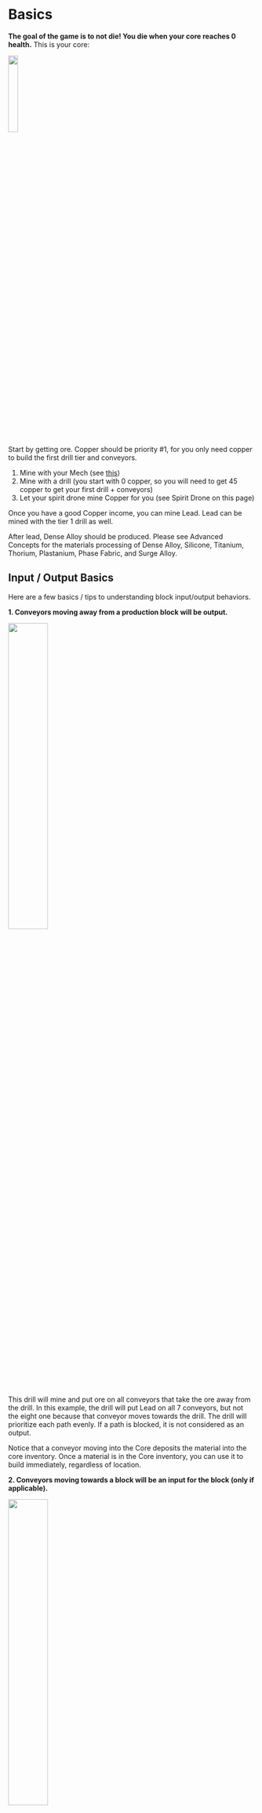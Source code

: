 # Basics 

**The goal of the game is to not die! You die when your core reaches 0 health.** This is your core:

<img src="https://i.imgur.com/HOiVEDe.png" width=20% height=20%>

Start by getting ore. Copper should be priority #1, for you only need copper to build the first drill tier and conveyors. 

1. Mine with your Mech (see [this](##Mech-Mining))
2. Mine with a drill (you start with 0 copper, so you will need to get 45 copper to get your first drill + conveyors)
3. Let your spirit drone mine Copper for you (see Spirit Drone on this page)

Once you have a good Copper income, you can mine Lead. Lead can be mined with the tier 1 drill as well. 

After lead, Dense Alloy should be produced. Please see Advanced Concepts for the materials processing of Dense Alloy, Silicone, Titanium, Thorium, Plastanium, Phase Fabric, and Surge Alloy. 

## Input / Output Basics

Here are a few basics / tips to understanding block input/output behaviors. 

**1. Conveyors moving away from a production block will be output.** 

<img src="https://i.imgur.com/D5Wwe3B.png" width=40%>

This drill will mine and put ore on all conveyors that take the ore away from the drill. In this example, the drill will put Lead on all 7 conveyors, but not the eight one because that conveyor moves towards the drill. The drill will prioritize each path evenly. If a path is blocked, it is not considered as an output.

Notice that a conveyor moving into the Core deposits the material into the core inventory. Once a material is in the Core inventory, you can use it to build immediately, regardless of location. 

**2. Conveyors moving towards a block will be an input for the block (only if applicable).** 

<img src="https://i.imgur.com/bNa2WF3.png" width=40%>

In this example, a Smelter is turning 2 Lead<img src="../../img/le.png" id="spr">, 1 Copper<img src="../../img/cp.png" id="spr">, and 1 Coal<img src="../../img/co.png" id="spr"> into 1 Dense Alloy<img src="../../img/da.png" id="spr">. The Smelter is smart enough to know that the belts moving towards the Smelter are inputs and the one conveyor moving away is the output. 

A block that takes materials as inputs will not accept any materials that it cannot utilize.

### Here is a quick summary of inputs and outputs.

<img src="https://i.imgur.com/8zHJdox.png" width=30%>

<p> A <span style="color:green"> GREEN </span> arrow is an input. A <span style="color:red"> RED </span> arrow is a possible output. </p>


Any conveyor facing towards the block will be considered an input. Any conveyor facing away from the block is considered an output. This doesn't make much sense for a drill, since drills cannot take any solid item inputs. But this will apply for other crafting blocks which will be covered later. (This concept also applies for liquids, also covered later)

**3. Blocks that output can directly place into other blocks.**

<img src="https://i.imgur.com/I34YWec.png" width=50%>

This last example is a Pneumatic Drill mining stone and using a Pulverizer to turn it into sand. A pulverizer turns stone into sand by using power. Notice the drill does not use any conveyors; **the stone goes directly into the pulverizer**. 

Please note that touching blocks are considered outputs and will be the same output priority as a conveyor or other blocks. 

## Mech Mining

If you do not start near copper patches, it might be difficult to begin your game. Having copper income is the very first thing you need to set up, because all drills and conveyors use copper. 

To mine, tap on a single ore square. The mech will start mining with a laser. You will see ore flying out of the patch. 

<img src="https://i.imgur.com/qt2Zfi4.png" width=50%>

If a mine (any ore square) is close enough to your core, the items will automatically fly right to the core. If a mine is not close enough, the mined ore will fly onto your mech. There is not a good way to determine how much ore your mech is carrying, but your mech will stop mining once it is full. You will also notice that your mech is much slower than before.

**You can only hold one type of material at a time.**

To drop off the mined ore or current mech inventory, on mobile, tap and hold on a spot near your mech. On desktop, drag from your mech to the recipient. A small icon (a circle with the ore icon) will appear. The recipient block will display its outline if it can accept the item. Drag this over the core to deposit it in the core inventory. Drag it into any block which accepts the item to drop it off in the block. Drag it to an empty space to discard it. 

<img src="https://i.imgur.com/idmOzE8.png" width=50%>

You can pick things off of a conveyor. Click on the conveyor. The conveyor contents will show up. Tap/click on the icon to pick it off the belt and add it to your mech's inventory. This is very useful when there is one item blocking the path due to a contamination or error. You can also take items out of any block that accepts or produces items.

<img src="https://i.imgur.com/uNQQaWO.gif" width=50%>

In the above example, the Smelter cannot produce Dense Alloy because it lacks Copper. Why? Because the conveyor has 1 Titanium, which the Smelter cannot accept, thus, it backs up the rest of the conveyor.

## Spirit Drone

<img src="https://i.imgur.com/QzrxKY4.png" align=right width=14%>

A single spirit drone will spawn for you. This and other drones will mine, help build, and repair blocks. If the spirit drone originating from your core dies, a new one will spawn from the core shortly. 

**You cannot control what drones do.** The drones' priorities go as follows:

Mine Ores > Assist in building > Repair blocks

While building, drones will stop assisting and quickly mine ores that are running out. 

### Tips and Tricks

- You can confirm a block, cancel the build (this will stop your mech from building, but the confirmed build will remain) and continue this one block a time to set up a large queue. This can be helpful when you want to get something started, but need to address something else first. Drones will not work on these queues, so this is only a placeholder.
- Containers making contact with your Core will act like extra inventory for your Core. This not only gives more inventory space, but allows for more space to input raw materials, as well as output raw materials from your inventory (See Unloader) An Unloader will take materials out of both the Core or connected Containers because they now share the same inventory space.

<img src="https://i.imgur.com/vcXy8EZ.png" width=40%>